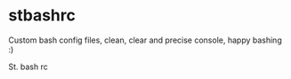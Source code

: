 stbashrc
========
Custom bash config files, clean, clear and precise console, happy bashing :)

St. bash rc
